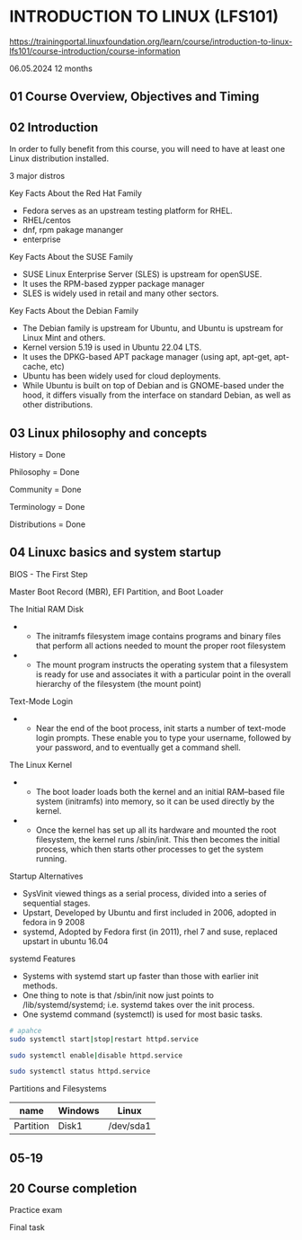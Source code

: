 # INTRODUCTION TO LINUX (LFS101)

https://trainingportal.linuxfoundation.org/learn/course/introduction-to-linux-lfs101/course-introduction/course-information

06.05.2024 12 months

## 01 Course Overview, Objectives and Timing

## 02 Introduction

In order to fully benefit from this course, you will need to have at least one Linux distribution installed.

3 major distros

Key Facts About the Red Hat Family

* Fedora serves as an upstream testing platform for RHEL.
* RHEL/centos
* dnf, rpm pakage mananger
* enterprise

Key Facts About the SUSE Family

* SUSE Linux Enterprise Server (SLES) is upstream for openSUSE.
* It uses the RPM-based zypper package manager
* SLES is widely used in retail and many other sectors.

Key Facts About the Debian Family

* The Debian family is upstream for Ubuntu, and Ubuntu is upstream for Linux Mint and others.
* Kernel version 5.19 is used in Ubuntu 22.04 LTS.
* It uses the DPKG-based APT package manager (using apt, apt-get, apt-cache, etc)
* Ubuntu has been widely used for cloud deployments.
* While Ubuntu is built on top of Debian and is GNOME-based under the hood, it differs visually from the interface on standard Debian, as well as other distributions.

## 03 Linux philosophy and concepts

History = Done

Philosophy =  Done

Community = Done

Terminology = Done

Distributions = Done 


## 04 Linuxc basics and system startup

BIOS - The First Step

Master Boot Record (MBR), EFI Partition, and Boot Loader

The Initial RAM Disk

* * The initramfs filesystem image contains programs and binary files that perform all actions needed to mount the proper root filesystem
* * The mount program instructs the operating system that a filesystem is ready for use and associates it with a particular point in the overall hierarchy of the filesystem (the mount point)

Text-Mode Login

* * Near the end of the boot process, init starts a number of text-mode login prompts. These enable you to type your username, followed by your password, and to eventually get a command shell. 

The Linux Kernel

* * The boot loader loads both the kernel and an initial RAM–based file system (initramfs) into memory, so it can be used directly by the kernel.
* * Once the kernel has set up all its hardware and mounted the root filesystem, the kernel runs /sbin/init. This then becomes the initial process, which then starts other processes to get the system running.

Startup Alternatives

* SysVinit viewed things as a serial process, divided into a series of sequential stages.
* Upstart, Developed by Ubuntu and first included in 2006, adopted in fedora in 9 2008
* systemd, Adopted by Fedora first (in 2011), rhel 7  and suse, replaced upstart in ubuntu 16.04

systemd Features

* Systems with systemd start up faster than those with earlier init methods.
* One thing to note is that /sbin/init now just points to /lib/systemd/systemd; i.e. systemd takes over the init process.
* One systemd command (systemctl) is used for most basic tasks. 

```bash
# apahce
sudo systemctl start|stop|restart httpd.service

sudo systemctl enable|disable httpd.service

sudo systemctl status httpd.service

```

Partitions and Filesystems

| name | Windows | Linux |
| -----|-------- | ------- |
| Partition | Disk1 | /dev/sda1 |


## 05-19

## 20 Course completion

Practice exam

Final task